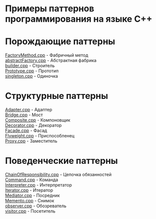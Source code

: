 # Примеры паттернов программирования на языке C++
# Порождающие паттерны
[FactoryMethod.cpp](https://github.com/maksakovaa/Patterns/blob/main/FactoryMethod.cpp) - Фабричный метод\
[abstractFactory.cpp](https://github.com/maksakovaa/Patterns/blob/main/abstractFactory.cpp) - Абстрактная фабрика\
[builder.cpp](https://github.com/maksakovaa/Patterns/blob/main/builder.cpp) - Строитель\
[Prototype.cpp](https://github.com/maksakovaa/Patterns/blob/main/Prorotype.cpp) - Прототип\
[singleton.cpp](https://github.com/maksakovaa/Patterns/blob/main/singleton.cpp) - Одиночка
# Структурные паттерны
[Adapter.cpp](https://github.com/maksakovaa/Patterns/blob/main/Adapter.cpp) - Адаптер\
[Bridge.cpp](https://github.com/maksakovaa/Patterns/blob/main/Bridge.cpp) - Мост\
[Composite.cpp](https://github.com/maksakovaa/Patterns/blob/main/Composite.cpp) - Компоновщик\
[Decorator.cpp](https://github.com/maksakovaa/Patterns/blob/main/Decorator.cpp) - Декоратор\
[Facade.cpp](https://github.com/maksakovaa/Patterns/blob/main/Facade.cpp) - Фасад\
[Flyweight.cpp](https://github.com/maksakovaa/Patterns/blob/main/Flyweight.cpp) - Приспособленец\
[Proxy.cpp](https://github.com/maksakovaa/Patterns/blob/main/Proxy.cpp) - Заместитель
# Поведенческие паттерны
[ChainOfResponsibility.cpp](https://github.com/maksakovaa/Patterns/blob/main/ChainOfResponsibility.cpp) - Цепочка обязанностей\
[Command.cpp](https://github.com/maksakovaa/Patterns/blob/main/Command.cpp) - Команда\
[Interpreter.cpp](https://github.com/maksakovaa/Patterns/blob/main/Interpreter.cpp) - Интерпретатор\
[Iterator.cpp](https://github.com/maksakovaa/Patterns/blob/main/Iterator.cpp) - Итератор\
[Mediator.cpp](https://github.com/maksakovaa/Patterns/blob/main/Mediator.cpp) - Посредник\
[Memento.cpp](https://github.com/maksakovaa/Patterns/blob/main/Memento.cpp) - Снимок\
[observer.cpp](https://github.com/maksakovaa/Patterns/blob/main/observer.cpp) - Обозреватель\
[visitor.cpp](https://github.com/maksakovaa/Patterns/blob/main/visitor.cpp) - Посетитель

